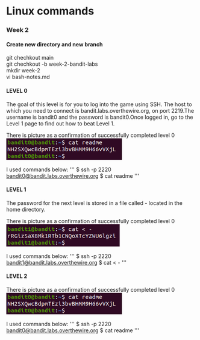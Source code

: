 # Linux commands
### Week 2

#### Create new directory and new branch
git chechkout main  
git chechkout -b week-2-bandit-labs  
mkdir week-2  
vi bash-notes.md  

#### LEVEL 0

The goal of this level is for you to log into the game using SSH. The host to which you need to connect is bandit.labs.overthewire.org, on port 2219.The username is bandit0 and the password is bandit0.Once logged in, go to the Level 1 page to find out how to beat Level 1.

There is picture as a confirmation of successfully completed level 0  
![Level 0](slike/bandit0.png)

I used commands below:
'''
$ ssh -p 2220 bandit0@bandit.labs.overthewire.org
$ cat readme
'''

#### LEVEL 1

The password for the next level is stored in a file called - located in the home directory.

There is picture as a confirmation of successfully completed level 0  
![Level 1](slike/bandit1.png)

I used commands below:
'''
$ ssh -p 2220 bandit1@bandit.labs.overthewire.org
$ cat < -
'''


#### LEVEL 2


There is picture as a confirmation of successfully completed level 0  
![Level 0](slike/bandit0.png)

I used commands below:
'''
$ ssh -p 2220 bandit0@bandit.labs.overthewire.org
$ cat readme
'''

